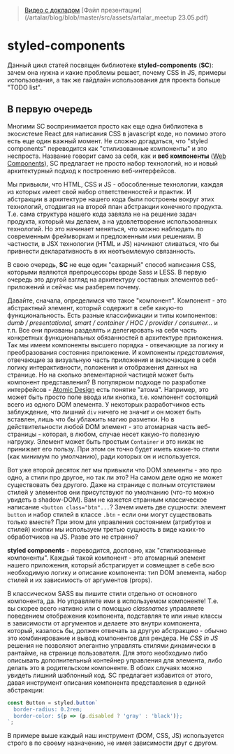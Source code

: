 > [Видео с докладом](https://youtu.be/eOBz3_mQwo8?list=LLAKtelC0m6GfyYcLVcujTvg)
> [Файл презентации](/artalar/blog/blob/master/src/assets/artalar_meetup 23.05.pdf)

# styled-components

Данный цикл статей посвящен библиотеке **styled-components** (**SC**): зачем она нужна и какие проблемы решает, почему CSS in JS, примеры использования, а так же гайдлайн использования для проекта больше "TODO list".

## В первую очередь

Многими SC воспринимается просто как еще одна библиотека в экосистеме React для написания CSS в javascript коде, но помимо этого есть еще один важный момент. Не сложно догадаться, что "styled components" переводится как "стилизованные компоненты" и это неспроста. Название говорит само за себя, как и **веб компоненты** ([Web Components](https://developer.mozilla.org/ru/docs/Web/Web_Components)), SC предлагает не просто набор технологий, но и новый архитектурный подход к построению веб-интерфейсов.

Мы привыкли, что HTML, CSS и JS - обособленные технологии, каждая из которых имеет свой набор ответственностей и практик. И абстракции в архитектуре нашего кода были построены вокруг этих технологий, отодвигая на второй план абстракции конечного продукта. Т.е. сама структура нашего кода завязла не на решение задач продукта, который мы делаем, а на удовлетворение использованных технологий. Но это начинает меняться, что можно наблюдать по современным фреймворкам и предложенным ими решениям. В частности, в JSX технологии (HTML и JS) начинают сливаться, что бы привнести декларативность в их неотъемлемую связанность.

В свою очередь, **SC** не еще один "сахарный" способ написания CSS, которыми являются препроцессоры вроде Sass и LESS. В первую очередь это другой взгляд на архитектуру составных элементов веб-приложений и сейчас мы разберем почему.

Давайте, сначала, определимся что такое "компонент". Компонент - это абстрактный элемент, который содержит в себе какую-то функциональность. Есть разные классификации и типы компонентов: _dumb / presentational, smart / container / HOC / provider / consumer..._ и т.п. Все они призваны разделять и делегировать на себя часть конкретных функциональных обязанностей в архитектуре приложения. Так мы имеем компоненты высшего порядка - отвечающие за логику и преобразования состояния приложение. И компоненты _представления_, отвечающие за визуальную часть приложения и включающие в себя логику интерактивности, положения и отображения данных на странице. Но на сколько элементарной частицей может быть компонент представления? В популярном подходе по разработке интерфейсов - [Atomic Design](https://medium.com/атомарный-дизайн/atomic-design-foreword-4960ad17bc1a) есть понятие "атома". Например, это может быть просто поле ввода или кнопка, т.е. компонент состоящий всего из одного DOM элемента. У некоторых разработчиков есть заблуждение, что лишний `div` ничего не значит и он может быть вставлен, лишь что бы ублажить магию разметки. Но в действительности любой DOM элемент - это атомарная часть веб-страницы - которая, в любом, случае несет какую-то полезную нагрузку. Элемент может быть простым `Container` и это никак не принижает его пользу. При этом он точно будет иметь какие-то стили (как минимум по умолчанию), ради которых он и используется.

Вот уже второй десяток лет мы привыкли что DOM элементы - это про одно, а стили про другое, но так ли это? На самом деле одно не может существовать без другого. Даже на странице с полным отсутствием стилей у элементов они присутствуют по умолчанию (что-то можно увидеть в shadow-DOM). Вам не кажется странным классическое написание `<button class="btn"...`? Зачем иметь две сущности: элемент `button` и набор стилей в классе `.btn` - если они могут существовать только вместе? При этом для управления состоянием (атрибутов и стилей) кнопки мы используем третью сущность в виде каких-то обработчиков на JS. Разве это не странно?

**styled components** - переводится, дословно, как "стилизованные компоненты". Каждый такой компонент - это атомарный элемент нашего приложения, который абстрагирует и совмещает в себе всю необходимую логику и описание компонента: тип DOM элемента, набор стилей и их зависимость от аргументов (props).

В классическом SASS вы пишите стили отдельно от основного компонента, да. Но управляете ими в используемом компоненте! Т.е. вы скорее всего нативно или с помощью _classnames_ управляете поведением отображения компонента, подставляя те или иные классы в зависимости от аргументов и делаете это внутри компонента, который, казалось бы, должен отвечать за другую абстракцию - обычно это комбинирование и вывод компонентов для рендера. Не _CSS in JS_ решения не позволяют элегантно управлять стилями динамически в рантайме, на странице пользователя. Для этого необходимо либо описывать дополнительный контейнер управления для элемента, либо делать это в родительском компоненте. В обоих случаях можно увидеть лишний шаблонный код. SC предлагает избавится от этого, давая инструмент описания компонента представления в единой абстракции:

```javascript
const Button = styled.button`
  border-radius: 0.2rem;
  border-color: ${p => (p.disabled ? 'gray' : 'black')};
`;
```

В примере выше каждый наш инструмент (DOM, CSS, JS) используется строго в по своему назначению, не имея зависимости друг с другом.

 <!--

## Подробнее в следующих главах

Все вышесказанное - только подспорье, на практике _CSS in JS_ и **SC** в частности предоставляют великолепный функционал выраженный удобными инструментами (API) для приятной ([DX](https://www.google.com/search?q=developer+experience&oq=developer+experience&sourceid=chrome&ie=UTF-8)) и эффективной реализации компонентного (модульного) подхода, а так же: динамические стили от аргументов, темы, шаблоны, расширение / перезапись базовых компонентов / стилей.

# Про CSS in JS

* Достаточно просто сказать про Гудини - будущее за CSS in JS - и это по спеке!
    CSS parser API - возможность писать парсеры для CSS на JS (типо бабеля)
    CSS Typed OM - производительная работа с css значениями из JS
    ...

* Динамические стили невозможны с Sass и LESS (динамические классы о другом)
* Исключение коллизии имен (классов)
* Нет проблем со сборкой
* [DX]

# Примеры использования

* самое сочное из API
* сопосотавление с Sass

# Гайдлайн

* [atomic design]
* темы
* селекторы

### Вопросы
* Скорость работы на клиенте
* SSR
* Тришейкинг

> Решили, в свое время, для SC теги через `data-` указывать

https://gist.github.com/artalar/c8695ce2c008a269ff79d7c5a611b0d0ы

-->
